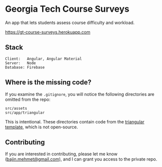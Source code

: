 
# Georgia Tech Course Surveys

An app that lets students assess course difficulty and workload.

https://gt-course-surveys.herokuapp.com

## Stack

```
Client:   Angular, Angular Material
Server:   Node
Database: Firebase
```

## Where is the missing code?

If you examine the `.gitignore`, you will notice the following directories are omitted from the repo:

```
src/assets
src/app/triangular
```

This is intentional. These directories contain code from the [triangular template](http://triangular.oxygenna.com/), which is not open-source.

## Contributing

If you are interested in contributing, please let me know (bajin.mehmet@gmail.com), and I can grant you access to the private repo.
